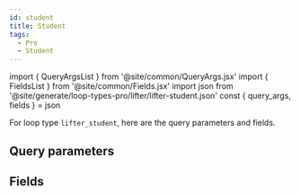 ```yaml
---
id: student
title: Student
tags:
  - Pro
  - Student
---
```

import { QueryArgsList } from '@site/common/QueryArgs.jsx'
import { FieldsList } from '@site/common/Fields.jsx'
import json from '@site/generate/loop-types-pro/lifter/lifter-student.json'
const { query_args, fields } = json

For loop type `lifter_student`, here are the query parameters and fields.

## Query parameters

<QueryArgsList args={query_args} />

## Fields

<FieldsList fields={fields} />
